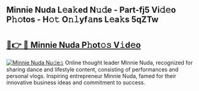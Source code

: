 ## Minnie Nuda L𝚎a𝚔ed N𝚞𝚍e - Part-fj5 Vi𝚍𝚎o P𝚑𝚘tos - H𝚘𝚝 O𝚗𝚕yf𝚊ns L𝚎a𝚔s 5qZTw

# <h2><a href="http://kff0nhk.oniu.top/?m=Minnie+Nuda">🔗👉 🔴 Minnie Nuda P𝚑ot𝚘𝚜 V𝚒d𝚎o</a></h2>

[![Minnie Nuda Nu𝚍e𝚜](https://i.imgur.com/0qMVB7G.gif)](http://kff0nhk.oniu.top/?m=Minnie+Nuda)
Online thought leader Minnie Nuda, recognized for sharing dance and lifestyle content, consisting of performances and personal vlogs. Inspiring entrepreneur Minnie Nuda, famed for their innovative business ideas and commitment to success.  

